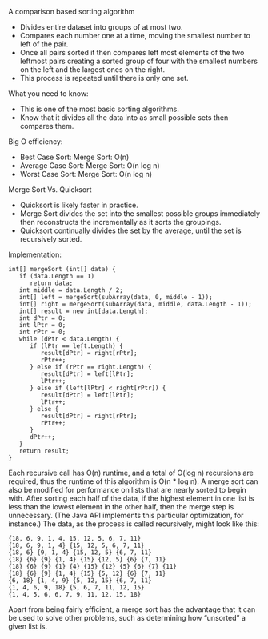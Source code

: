 A comparison based sorting algorithm
- Divides entire dataset into groups of at most two.
- Compares each number one at a time, moving the smallest number to left of the pair.
- Once all pairs sorted it then compares left most elements of the two leftmost pairs creating a sorted group of four with the smallest numbers on the left and the largest ones on the right.
- This process is repeated until there is only one set.

What you need to know:
- This is one of the most basic sorting algorithms.
- Know that it divides all the data into as small possible sets then compares them.

Big O efficiency:
- Best Case Sort: Merge Sort: O(n)
- Average Case Sort: Merge Sort: O(n log n)
- Worst Case Sort: Merge Sort: O(n log n)

Merge Sort Vs. Quicksort
- Quicksort is likely faster in practice.
- Merge Sort divides the set into the smallest possible groups immediately then reconstructs the incrementally as it sorts the groupings.
- Quicksort continually divides the set by the average, until the set is recursively sorted.

Implementation:
```
int[] mergeSort (int[] data) {
   if (data.Length == 1)
      return data;
   int middle = data.Length / 2;
   int[] left = mergeSort(subArray(data, 0, middle - 1));
   int[] right = mergeSort(subArray(data, middle, data.Length - 1));
   int[] result = new int[data.Length];
   int dPtr = 0;
   int lPtr = 0;
   int rPtr = 0;
   while (dPtr < data.Length) {
      if (lPtr == left.Length) {
         result[dPtr] = right[rPtr];
         rPtr++;
      } else if (rPtr == right.Length) {
         result[dPtr] = left[lPtr];
         lPtr++;
      } else if (left[lPtr] < right[rPtr]) {
         result[dPtr] = left[lPtr];
         lPtr++;
      } else {
         result[dPtr] = right[rPtr];
         rPtr++;
      }
      dPtr++;
   }
   return result;
}
```

Each recursive call has O(n) runtime, and a total of O(log n) recursions are required, thus the runtime of this algorithm is O(n * log n). A merge sort can also be modified for performance on lists that are nearly sorted to begin with. After sorting each half of the data, if the highest element in one list is less than the lowest element in the other half, then the merge step is unnecessary. (The Java API implements this particular optimization, for instance.) The data, as the process is called recursively, might look like this:

```
{18, 6, 9, 1, 4, 15, 12, 5, 6, 7, 11}
{18, 6, 9, 1, 4} {15, 12, 5, 6, 7, 11}
{18, 6} {9, 1, 4} {15, 12, 5} {6, 7, 11}
{18} {6} {9} {1, 4} {15} {12, 5} {6} {7, 11}
{18} {6} {9} {1} {4} {15} {12} {5} {6} {7} {11}
{18} {6} {9} {1, 4} {15} {5, 12} {6} {7, 11}
{6, 18} {1, 4, 9} {5, 12, 15} {6, 7, 11}
{1, 4, 6, 9, 18} {5, 6, 7, 11, 12, 15}
{1, 4, 5, 6, 6, 7, 9, 11, 12, 15, 18}
```

Apart from being fairly efficient, a merge sort has the advantage that it can be used to solve other problems, such as determining how “unsorted” a given list is.

